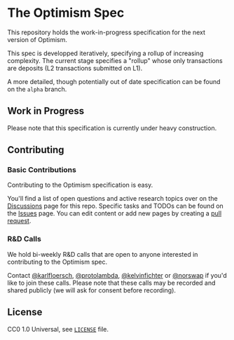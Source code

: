 # The Optimism Spec

This repository holds the work-in-progress specification for the next version of
Optimism.

This spec is developped iteratively, specifying a rollup of increasing
complexity. The current stage specifies a "rollup" whose only transactions are
deposits (L2 transactions submitted on L1).

A more detailed, though potentially out of date specification can be found on
the `alpha` branch.

## Work in Progress

Please note that this specification is currently under heavy construction.

## Contributing

### Basic Contributions

Contributing to the Optimism specification is easy.

You'll find a list of open questions and active research topics over on the
[Discussions] page for this repo. Specific tasks and TODOs can be found on the
[Issues] page. You can edit content or add new pages by creating a [pull
request].

[Discussions]: https://github.com/ethereum-optimism/optimistic-specs/discussions
[Issues]: https://github.com/ethereum-optimism/optimistic-specs/issues
[pull request]: https://github.com/ethereum-optimism/optimistic-specs/pulls

### R&D Calls

We hold bi-weekly R&D calls that are open to anyone interested in contributing
to the Optimism spec.

Contact [@karlfloersch], [@protolambda], [@kelvinfichter] or [@norswap] if you'd
like to join these calls. Please note that these calls may be recorded and
shared publicly (we will ask for consent before recording).

[@karlfloersch]: https://twitter.com/karl_dot_tech/
[@protolambda]: https://github.com/protolambda/
[@kelvinfichter]: https://twitter.com/kelvinfichter
[@norswap]: https://twitter.com/norswap

## License

CC0 1.0 Universal, see [`LICENSE`](./LICENSE) file.
